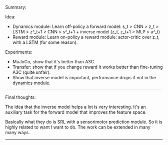 Summary:

Idea: 

- Dynamics module: Learn off-policy a forward model: s_t > CNN > z_t > LSTM > z^_t+1 > CNN > s^_t+1 + inverse model (z_t, z_t+1 > MLP > a^_t)
- Reward module: Learn on-policy a reward module: actor-critic over z_t, with a LSTM (for some reason).

Experiments:

- MuJoCo, show that it's better than A3C.
- Transfer: show that if you change reward it works better than fine-tuning A3C (quite unfair).
- Show that inverse model is important, performance drops if not in the dynamics module.

--------

Final thoughts:

The idea that the inverse model helps a lot is very interesting. It's an auxiliary task for the forward model that improves the feature space. 

Basically what they do is SRL with a sensorimotor prediction module. So it is highly related to want I want to do. The work can be extended in many many ways.

--------

